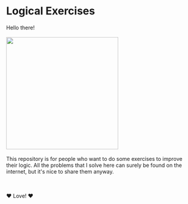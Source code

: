 # Logical Exercises
<span>Hello there!</span>
<br/>
<br/>
<img align="center" width="300" src="https://i2.wp.com/allhtaccess.info/wp-content/uploads/2018/03/programming.gif?fit=1281%2C716&ssl=1" />
<br/>
<br/>
This repository is for people who want to do some exercises to improve their logic. All the problems that I solve here can surely be found on the internet, but it's nice to share them anyway.

<br/>
<br/>
❤️ Love! ❤️
